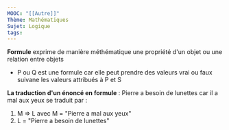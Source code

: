 ```yaml
---
MOOC: "[[Autre]]"
Thème: Mathématiques
Sujet: Logique
tags:
---
```


**Formule** exprime de manière méthématique une propriété d'un objet ou une relation entre objets

- P ou Q est une formule car elle peut prendre des valeurs vrai ou faux suivane les valeurs attribués à P et S

**La traduction d'un énoncé en formule** : Pierre a besoin de lunettes car il a mal aux yeux se traduit par :

1. M ⇒ L avec M = "Pierre a mal aux yeux"
2. L = "Pierre a besoin de lunettes"

